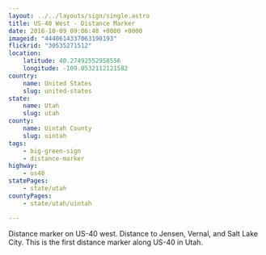 ```yaml
---
layout: ../../layouts/sign/single.astro
title: US-40 West - Distance Marker
date: 2016-10-09 09:06:48 +0000 +0000
imageid: "4440614337063190193"
flickrid: "30535271512"
location:
    latitude: 40.27492552958556
    longitude: -109.0532112121582
country:
    name: United States
    slug: united-states
state:
    name: Utah
    slug: utah
county:
    name: Uintah County
    slug: uintah
tags:
    - big-green-sign
    - distance-marker
highway:
    - us40
statePages:
    - state/utah
countyPages:
    - state/utah/uintah

---
```

Distance marker on US-40 west.  Distance to Jensen, Vernal, and Salt Lake City.  This is the first distance marker along US-40 in Utah.